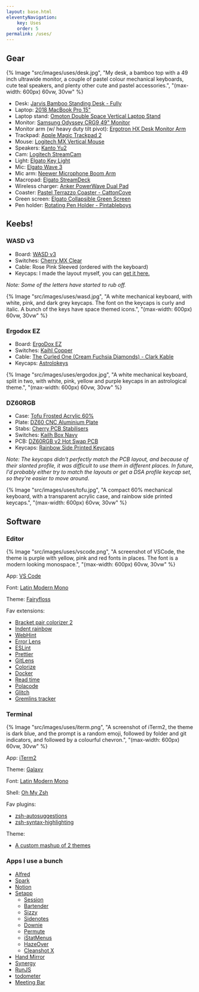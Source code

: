 ```yaml
---
layout: base.html
eleventyNavigation:
    key: Uses
    order: 5
permalink: /uses/
---
```


## Gear

{% Image "src/images/uses/desk.jpg", "My desk, a bamboo top with a 49 inch ultrawide monitor, a couple of pastel colour mechanical keyboards, cute teal speakers, and plenty other cute and pastel accessories.", "(max-width: 600px) 60vw, 30vw" %}

- Desk: [Jarvis Bamboo Standing Desk - Fully](https://www.fully.com/en-gb/jarvis-adjustable-height-desk-bamboo.html)
- Laptop: [2018 MacBook Pro 15"](https://support.apple.com/kb/SP756?locale=en_GB)
- Laptop stand: [Omoton Double Space Vertical Laptop Stand](https://www.amazon.co.uk/gp/product/B07BV91YFL/)
- Monitor: [Samsung Odyssey CRG9 49" Monitor](https://www.samsung.com/uk/monitors/gaming/odyssey-crg9-49-inch-120hz-freesync-curved-lc49rg90ssrxxu/)
- Monitor arm (w/ heavy duty tilt pivot): [Ergotron HX Desk Monitor Arm](https://www.ergotron.com/en-gb/products/product-details/45-475#?color=white&buynow=0)
- Trackpad: [Apple Magic Trackpad 2](https://www.apple.com/uk/shop/product/MJ2R2Z/A/magic-trackpad-2-silver)
- Mouse: [Logitech MX Vertical Mouse](https://www.logitech.com/en-gb/products/mice/mx-vertical-ergonomic-mouse.html)
- Speakers: [Kanto Yu2](https://www.kantoaudio.com/powered-speakers/yu2/)
- Cam: [Logitech StreamCam](https://www.logitech.com/en-gb/products/webcams/streamcam.html)
- Light: [Elgato Key Light](https://www.elgato.com/en/key-light)
- Mic: [Elgato Wave 3](https://www.elgato.com/en/wave-3)
- Mic arm: [Neewer Microphone Boom Arm](https://www.amazon.co.uk/gp/product/B01N7A6CSU/ref=ppx_yo_dt_b_asin_title_o03_s01?ie=UTF8&psc=1)
- Macropad: [Elgato StreamDeck](https://www.elgato.com/en/stream-deck)
- Wireless charger: [Anker PowerWave Dual Pad](https://www.o2.co.uk/shop/anker/power-wave-10w-dual-pad-wireless-charger)
- Coaster: [Pastel Terrazzo Coaster - CattonCove](https://www.etsy.com/uk/listing/993496645/terrazzo-coasters-pastel-confetti-switch)
- Green screen: [Elgato Collapsible Green Screen](https://www.elgato.com/en/green-screen)
- Pen holder: [Rotating Pen Holder - Pintableboys](https://www.etsy.com/uk/listing/872177169/rotatable-pen-holder-funny-pen-holder?ref=yr_purchases)

## Keebs!

### WASD v3

- Board: [WASD v3](https://www.wasdkeyboards.com/wasd-v3-88-key-iso-custom-mechanical-keyboard.html)
- Switches: [Cherry MX Clear](https://www.cherrymx.de/en/mx-original/mx-clear.html)
- Cable: Rose Pink Sleeved (ordered with the keyboard)
- Keycaps: I made the layout myself, you can <a href="/baby-keyboard.svg" download>get it here.</a>

_Note: Some of the letters have started to rub off._

{% Image "src/images/uses/wasd.jpg", "A white mechanical keyboard, with white, pink, and dark grey keycaps. The font on the keycaps is curly and italic. A bunch of the keys have space themed icons.", "(max-width: 600px) 60vw, 30vw" %}

### Ergodox EZ

- Board: [ErgoDox EZ](https://ergodox-ez.com/)
- Switches: [Kaihl Copper](https://mechbox.co.uk/products/kailh-speed-copper-switch?variant=11093261090858)
- Cable: [The Curled One (Cream Fuchsia Diamonds) - Clark Kable](https://clarkkable.com/)
- Keycaps: [Astrolokeys](https://astrolokeys.com/)

{% Image "src/images/uses/ergodox.jpg", "A white mechanical keyboard, split in two, with white, pink, yellow and purple keycaps in an astrological theme.", "(max-width: 600px) 60vw, 30vw" %}

### DZ60RGB

- Case: [Tofu Frosted Acrylic 60%](https://kbdfans.com/collections/60-layout-case/products/tofu-acrylic-frosted-60-case)
- Plate: [DZ60 CNC Aluminium Plate](https://kbdfans.com/products/dz60-cnc-aluminum-plate)
- Stabs: [Cherry PCB Stabilisers](https://kbdfans.com/products/cherry-original-pcb-stabilizers)
- Switches: [Kailh Box Navy](https://kbdfans.com/products/switch-68-cherry-gateron-zealio-2?variant=33959243088011)
- PCB: [DZ60RGB v2 Hot Swap PCB](https://kbdfans.com/products/dz60rgb-hot-swap-custom-keyboard-pcb)
- Keycaps: [Rainbow Side Printed Keycaps](https://www.millennialengineers.com/products/rainbow-side-printed-keycaps)

_Note: The keycaps didn't perfectly match the PCB layout, and because of their slanted profile, it was difficult to use them in different places. In future, I'd probably either try to match the layouts or get a DSA profile keycap set, so they're easier to move around._

{% Image "src/images/uses/tofu.jpg", "A compact 60% mechanical keyboard, with a transparent acrylic case, and rainbow side printed keycaps.", "(max-width: 600px) 60vw, 30vw" %}

## Software

### Editor

{% Image "src/images/uses/vscode.png", "A screenshot of VSCode, the theme is purple with yellow, pink and red fonts in places. The font is a modern looking monospace.", "(max-width: 600px) 60vw, 30vw" %}

App: [VS Code](https://code.visualstudio.com/)

Font: [Latin Modern Mono](https://www.fontsquirrel.com/fonts/latin-modern-mono)

Theme: [Fairyfloss](https://marketplace.visualstudio.com/items?itemName=nopjmp.fairyfloss)

Fav extensions:

- [Bracket pair colorizer 2](https://marketplace.visualstudio.com/items?itemName=CoenraadS.bracket-pair-colorizer-2)
- [Indent rainbow](https://marketplace.visualstudio.com/items?itemName=oderwat.indent-rainbow)
- [WebHint](https://marketplace.visualstudio.com/items?itemName=webhint.vscode-webhint)
- [Error Lens](https://marketplace.visualstudio.com/items?itemName=usernamehw.errorlens)
- [ESLint](https://marketplace.visualstudio.com/items?itemName=dbaeumer.vscode-eslint)
- [Prettier](https://marketplace.visualstudio.com/items?itemName=esbenp.prettier-vscode)
- [GitLens](https://marketplace.visualstudio.com/items?itemName=eamodio.gitlens)
- [Colorize](https://marketplace.visualstudio.com/items?itemName=kamikillerto.vscode-colorize)
- [Docker](https://marketplace.visualstudio.com/items?itemName=ms-azuretools.vscode-docker)
- [Read time](https://marketplace.visualstudio.com/items?itemName=johnpapa.read-time)
- [Polacode](https://marketplace.visualstudio.com/items?itemName=pnp.polacode)
- [Glitch](https://marketplace.visualstudio.com/items?itemName=glitch.glitch)
- [Gremlins tracker](https://marketplace.visualstudio.com/items?itemName=nhoizey.gremlins)

### Terminal

{% Image "src/images/uses/iterm.png", "A screenshot of iTerm2, the theme is dark blue, and the prompt is a random emoji, followed by folder and git indicators, and followed by a colourful chevron.", "(max-width: 600px) 60vw, 30vw" %}

App: [iTerm2](https://iterm2.com/)

Theme: [Galaxy](https://raw.githubusercontent.com/mbadolato/iTerm2-Color-Schemes/master/schemes/Galaxy.itermcolors)

Font: [Latin Modern Mono](https://www.fontsquirrel.com/fonts/latin-modern-mono)

Shell: [Oh My Zsh](https://ohmyz.sh/)

Fav plugins:

- [zsh-autosuggestions](https://github.com/zsh-users/zsh-autosuggestions)
- [zsh-syntax-highlighting](https://github.com/zsh-users/zsh-syntax-highlighting)

Theme:

- [A custom mashup of 2 themes](https://gist.github.com/carolgilabert/6609bcb27ce5e804cb44cdd56d6b315e)

### Apps I use a bunch

- [Alfred](https://www.alfredapp.com/)
- [Spark](https://www.shadowlab.org/softwares/spark.php)
- [Notion](https://www.notion.so/)
- [Setapp](https://setapp.com/)
    - [Session](https://www.stayinsession.com/)
    - [Bartender](https://www.macbartender.com/)
    - [Sizzy](https://sizzy.app/)
    - [Sidenotes](https://www.apptorium.com/sidenotes)
    - [Downie](https://software.charliemonroe.net/downie/)
    - [Permute](https://software.charliemonroe.net/permute/)
    - [iStatMenus](https://bjango.com/mac/istatmenus/)
    - [HazeOver](https://hazeover.com/)
    - [Cleanshot X](https://cleanshot.com/)
- [Hand Mirror](https://handmirror.app/)
- [Synergy](https://symless.com/synergy)
- [RunJS](https://runjs.app/)
- [todometer](https://cassidoo.github.io/todometer/)
- [Meeting Bar](https://meetingbar.onrender.com/)